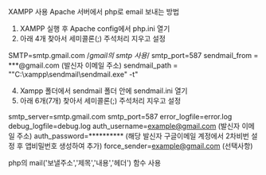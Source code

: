 XAMPP 사용
Apache 서버에서 php로 email 보내는 방법

1. XAMPP 실행 후 Apache config에서 php.ini 열기
2. 아래 4개 찾아서 세미콜론(;) 주석처리 지우고 설정
   
SMTP=smtp.gmail.com /*gmail의 smtp 사용*/
smtp_port=587
sendmail_from = ***@gmail.com (발신자 이메일 주소)
sendmail_path = "\"C:\xampp\sendmail\sendmail.exe\" -t"

4. Xampp 폴더에서 sendmail 폴더 안에 sendmail.ini 열기
5. 아래 6개(7개) 찾아서 세미콜론(;) 주석처리 지우고 설정

smtp_server=smtp.gmail.com
smtp_port=587
error_logfile=error.log
debug_logfile=debug.log
auth_username=example@gmail.com  (발신자 이메일 주소)
auth_password=**********  (해당 발신자 구글이메일 계정에서 2차비번 설정 후 앱비밀번호 생성하여 추가)
force_sender=example@gmail.com  (선택사항)



php의 mail('보낼주소','제목','내용','헤더') 함수 사용
